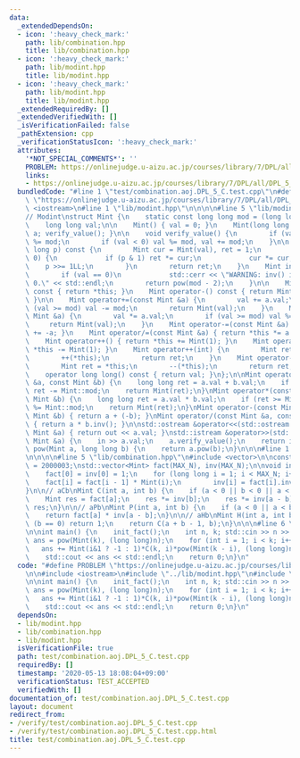 ```yaml
---
data:
  _extendedDependsOn:
  - icon: ':heavy_check_mark:'
    path: lib/combination.hpp
    title: lib/combination.hpp
  - icon: ':heavy_check_mark:'
    path: lib/modint.hpp
    title: lib/modint.hpp
  - icon: ':heavy_check_mark:'
    path: lib/modint.hpp
    title: lib/modint.hpp
  _extendedRequiredBy: []
  _extendedVerifiedWith: []
  _isVerificationFailed: false
  _pathExtension: cpp
  _verificationStatusIcon: ':heavy_check_mark:'
  attributes:
    '*NOT_SPECIAL_COMMENTS*': ''
    PROBLEM: https://onlinejudge.u-aizu.ac.jp/courses/library/7/DPL/all/DPL_5_C
    links:
    - https://onlinejudge.u-aizu.ac.jp/courses/library/7/DPL/all/DPL_5_C
  bundledCode: "#line 1 \"test/combination.aoj.DPL_5_C.test.cpp\"\n#define PROBLEM\
    \ \"https://onlinejudge.u-aizu.ac.jp/courses/library/7/DPL/all/DPL_5_C\"\n\n#include\
    \ <iostream>\n#line 1 \"lib/modint.hpp\"\n\n\n\n#line 5 \"lib/modint.hpp\"\n\n\
    // Modint\nstruct Mint {\n    static const long long mod = (long long)1e9 + 7;\n\
    \    long long val;\n\n    Mint() { val = 0; }\n    Mint(long long a) { val =\
    \ a; verify_value(); }\n\n    void verify_value() {\n        if (val >= mod) val\
    \ %= mod;\n        if (val < 0) val %= mod, val += mod;\n    }\n\n    Mint pow(long\
    \ long p) const {\n        Mint cur = Mint(val), ret = 1;\n        while (p >\
    \ 0) {\n            if (p & 1) ret *= cur;\n            cur *= cur;\n        \
    \    p >>= 1LL;\n        }\n        return ret;\n    }\n    Mint inv() const {\n\
    \        if (val == 0)\n            std::cerr << \"WARNING: inv() is called with\
    \ 0.\" << std::endl;\n        return pow(mod - 2);\n    }\n\n    Mint operator+()\
    \ const { return *this; }\n    Mint operator-() const { return Mint(mod - val);\
    \ }\n\n    Mint operator+=(const Mint &a) {\n        val += a.val;\n        if\
    \ (val >= mod) val -= mod;\n        return Mint(val);\n    }\n    Mint operator*=(const\
    \ Mint &a) {\n        val *= a.val;\n        if (val >= mod) val %= mod;\n   \
    \     return Mint(val);\n    }\n    Mint operator-=(const Mint &a) { return *this\
    \ += -a; }\n    Mint operator/=(const Mint &a) { return *this *= a.inv(); }\n\n\
    \    Mint operator++() { return *this += Mint(1); }\n    Mint operator--() { return\
    \ *this -= Mint(1); }\n    Mint operator++(int) {\n        Mint ret = *this;\n\
    \        ++(*this);\n        return ret;\n    }\n    Mint operator--(int) {\n\
    \        Mint ret = *this;\n        --(*this);\n        return ret;\n    }\n\n\
    \    operator long long() const { return val; }\n};\n\nMint operator+(const Mint\
    \ &a, const Mint &b) {\n    long long ret = a.val + b.val;\n    if (ret >= Mint::mod)\
    \ ret -= Mint::mod;\n    return Mint(ret);\n}\nMint operator*(const Mint &a, const\
    \ Mint &b) {\n    long long ret = a.val * b.val;\n    if (ret >= Mint::mod) ret\
    \ %= Mint::mod;\n    return Mint(ret);\n}\nMint operator-(const Mint &a, const\
    \ Mint &b) { return a + (-b); }\nMint operator/(const Mint &a, const Mint &b)\
    \ { return a * b.inv(); }\n\nstd::ostream &operator<<(std::ostream &out, const\
    \ Mint &a) { return out << a.val; }\nstd::istream &operator>>(std::istream &in,\
    \ Mint &a) {\n    in >> a.val;\n    a.verify_value();\n    return in;\n}\n\nMint\
    \ pow(Mint a, long long b) {\n    return a.pow(b);\n}\n\n\n#line 1 \"lib/combination.hpp\"\
    \n\n\n\n#line 5 \"lib/combination.hpp\"\n#include <vector>\n\nconstexpr int MAX_N\
    \ = 2000003;\nstd::vector<Mint> fact(MAX_N), inv(MAX_N);\n\nvoid init_fact() {\n\
    \    fact[0] = inv[0] = 1;\n    for (long long i = 1; i < MAX_N; i++) {\n    \
    \    fact[i] = fact[i - 1] * Mint(i);\n        inv[i] = fact[i].inv();\n    }\n\
    }\n\n// aCb\nMint C(int a, int b) {\n    if (a < 0 || b < 0 || a < b) return 0;\n\
    \    Mint res = fact[a];\n    res *= inv[b];\n    res *= inv[a - b];\n    return\
    \ res;\n}\n\n// aPb\nMint P(int a, int b) {\n    if (a < 0 || a < b) return 0;\n\
    \    return fact[a] * inv[a - b];\n}\n\n// aHb\nMint H(int a, int b) {\n    if\
    \ (b == 0) return 1;\n    return C(a + b - 1, b);\n}\n\n\n#line 6 \"test/combination.aoj.DPL_5_C.test.cpp\"\
    \n\nint main() {\n    init_fact();\n    int n, k; std::cin >> n >> k;\n    Mint\
    \ ans = pow(Mint(k), (long long)n);\n    for (int i = 1; i < k; i++) {\n     \
    \   ans += Mint(i&1 ? -1 : 1)*C(k, i)*pow(Mint(k - i), (long long)n);\n    }\n\
    \    std::cout << ans << std::endl;\n    return 0;\n}\n"
  code: "#define PROBLEM \"https://onlinejudge.u-aizu.ac.jp/courses/library/7/DPL/all/DPL_5_C\"\
    \n\n#include <iostream>\n#include \"../lib/modint.hpp\"\n#include \"../lib/combination.hpp\"\
    \n\nint main() {\n    init_fact();\n    int n, k; std::cin >> n >> k;\n    Mint\
    \ ans = pow(Mint(k), (long long)n);\n    for (int i = 1; i < k; i++) {\n     \
    \   ans += Mint(i&1 ? -1 : 1)*C(k, i)*pow(Mint(k - i), (long long)n);\n    }\n\
    \    std::cout << ans << std::endl;\n    return 0;\n}\n"
  dependsOn:
  - lib/modint.hpp
  - lib/combination.hpp
  - lib/modint.hpp
  isVerificationFile: true
  path: test/combination.aoj.DPL_5_C.test.cpp
  requiredBy: []
  timestamp: '2020-05-13 18:08:04+09:00'
  verificationStatus: TEST_ACCEPTED
  verifiedWith: []
documentation_of: test/combination.aoj.DPL_5_C.test.cpp
layout: document
redirect_from:
- /verify/test/combination.aoj.DPL_5_C.test.cpp
- /verify/test/combination.aoj.DPL_5_C.test.cpp.html
title: test/combination.aoj.DPL_5_C.test.cpp
---
```

